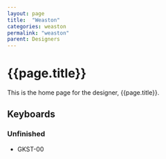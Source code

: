 ```yaml
---
layout: page
title:  "Weaston"
categories: weaston
permalink: "weaston"
parent: Designers
---
```

# {{page.title}}

This is the home page for the designer, {{page.title}}.

## Keyboards

### Unfinished

- GKST-00
